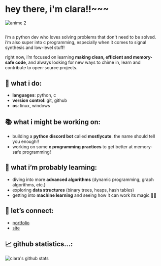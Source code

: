 # hey there, i'm clara!!~~~

![anime 2](https://31.media.tumblr.com/fa302fa62759a6486eaf23f538807f02/tumblr_mq8i4kAl9i1sq9yswo1_500.gif)


##
i’m a python dev who loves solving problems that don't need to be solved. i’m also super into c programming, especially when it comes to signal synthesis and low-level stuff!

right now, i’m focused on learning **making clean, efficient and memory-safe code**, and always looking for new ways to chime in, learn and contribute to open-source projects.



## 🚀 what i do:
- **languages**: python, c
- **version control**: git, github
- **os**: linux, windows


## 📚 what i might be working on:
- building a **python discord bot** called **mostlycute**. the name should tell you enough!! 
- working on some **c programming practices** to get better at memory-safe programming!

## 🌱 what i’m probably learning:
- diving into more **advanced algorithms** (dynamic programming, graph algorithms, etc.)
- exploring **data structures** (binary trees, heaps, hash tables)
- getting into **machine learning** and seeing how it can work its magic 🤖✨

## 🔗 let’s connect:
- [portfolio](clara.esitel.net)
- [site](home.esitel.net)


## 📈 github statistics...:
![clara's github stats](https://github-readme-stats.vercel.app/api?username=johndoe&show_icons=true&hide_title=true&hide=prs&count_private=true&theme=radical)
